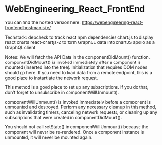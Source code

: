 # WebEngineering_React_FrontEnd

You can find the hosted version here:
https://webengineering-react-frontend.hostman.site/

Techstack:
depcheck to track react npm dependencies
chart.js to display react charts
react-chartjs-2 to form GraphQL data into chartJS
apollo as a GraphQL client

Notes:
We will fetch the API Data in the componentDidMount() function.
componentDidMount() is invoked immediately after a component is mounted (inserted into the tree). Initialization that requires DOM nodes should go here. If you need to load data from a remote endpoint, this is a good place to instantiate the network request.

This method is a good place to set up any subscriptions. If you do that, don’t forget to unsubscribe in componentWillUnmount().

componentWillUnmount() is invoked immediately before a component is unmounted and destroyed. Perform any necessary cleanup in this method, such as invalidating timers, canceling network requests, or cleaning up any subscriptions that were created in componentDidMount().

You should not call setState() in componentWillUnmount() because the component will never be re-rendered. Once a component instance is unmounted, it will never be mounted again.
